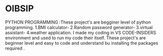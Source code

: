 # OIBSIP
PYTHON PROGRAMMING
:These project's are begginer level of python programming.
1.BMI calculator-
2.Random password generator-
3.virtual assistant-
4.weather application.
I made my coding in VS CODE-INSIDERS environment and used to run my code their itself.
These project's are beginner level and easy to code and understand bu installing the packages required .
